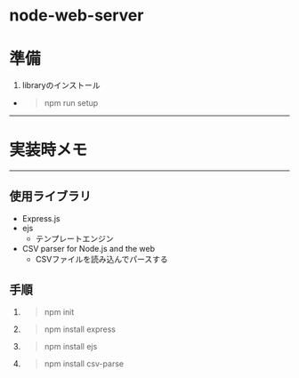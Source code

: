 # node-web-server

# 準備
1. libraryのインストール
  - > npm run setup


***
# 実装時メモ
***

## 使用ライブラリ
* Express.js
* ejs
  - テンプレートエンジン
* CSV parser for Node.js and the web
  - CSVファイルを読み込んでパースする

## 手順
1. > npm init
1. > npm install express
1. > npm install ejs
1. > npm install csv-parse
